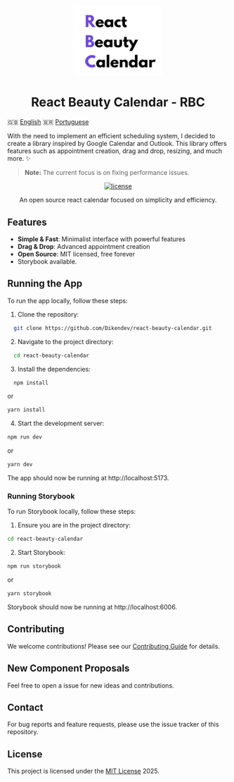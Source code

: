 <p align="center">
  <a href="/">
    <img src="public/logo.png" alt="Kaneo's logo" width="200" />
  </a>
</p>

<h1 align="center">React Beauty Calendar - RBC </h1> 

<div>

🇬🇧 [English](README.md)
🇧🇷 [Portuguese](README-PT.md)

</div>

With the need to implement an efficient scheduling system, I decided to create a library inspired by Google Calendar and Outlook. This library offers features such as appointment creation, drag and drop, resizing, and much more. ✨

> **Note:** The current focus is on fixing performance issues.

<div align="center">

[![license](https://img.shields.io/badge/license-MIT-blue.svg)](LICENSE)

</div>

<p align="center">An open source react calendar focused on simplicity and efficiency.</p>

## Features

- **Simple & Fast**: Minimalist interface with powerful features
- **Drag & Drop**: Advanced appointment creation
- **Open Source**: MIT licensed, free forever
- Storybook available.

<!-- Disabled for now -->
<!-- ## Installation
Install @RBC/react in your project with your package manager of choice:

```sh
  npm install @RBC/react
```

```sh
  yarn add @RBC/react 
```
-->

## Running the App

To run the app locally, follow these steps:

1. Clone the repository:

```sh
  git clone https://github.com/Dikendev/react-beauty-calendar.git
```

2. Navigate to the project directory:

```sh
  cd react-beauty-calendar
```

3. Install the dependencies:

```sh
  npm install
```
or
```sh
yarn install
```
4. Start the development server:

```sh
npm run dev
```

or

```sh
yarn dev
```

The app should now be running at http://localhost:5173.

### Running Storybook

To run Storybook locally, follow these steps:

1. Ensure you are in the project directory:

```sh
cd react-beauty-calendar
```

2. Start Storybook:

```sh
npm run storybook
```
or

```sh
yarn storybook
```
Storybook should now be running at http://localhost:6006.

## Contributing

We welcome contributions! Please see our [Contributing Guide](CONTRIBUTING.md) for details.

## New Component Proposals

Feel free to open a issue for new ideas and contributions.

## Contact
  
For bug reports and feature requests, please use the issue tracker of this repository.

## License

This project is licensed under the [MIT License](LICENSE) 2025.
